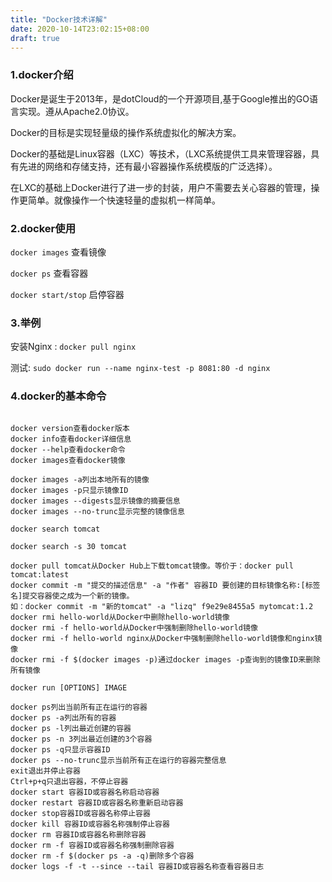 ```yaml
---
title: "Docker技术详解"
date: 2020-10-14T23:02:15+08:00
draft: true
---
```



### 1.docker介绍

Docker是诞生于2013年，是dotCloud的一个开源项目,基于Google推出的GO语言实现。遵从Apache2.0协议。

Docker的目标是实现轻量级的操作系统虚拟化的解决方案。

Docker的基础是Linux容器（LXC）等技术，（LXC系统提供工具来管理容器，具有先进的网络和存储支持，还有最小容器操作系统模版的广泛选择）。

在LXC的基础上Docker进行了进一步的封装，用户不需要去关心容器的管理，操作更简单。就像操作一个快速轻量的虚拟机一样简单。



### 2.docker使用

`docker images` 查看镜像

`docker ps` 查看容器

`docker start/stop` 启停容器



### 3.举例

安装Nginx : `docker pull nginx`

测试: `sudo docker run --name nginx-test -p 8081:80 -d nginx`

### 4.docker的基本命令

```

docker version查看docker版本
docker info查看docker详细信息
docker --help查看docker命令
docker images查看docker镜像

docker images -a列出本地所有的镜像
docker images -p只显示镜像ID
docker images --digests显示镜像的摘要信息
docker images --no-trunc显示完整的镜像信息

docker search tomcat

docker search -s 30 tomcat

docker pull tomcat从Docker Hub上下载tomcat镜像。等价于：docker pull tomcat:latest
docker commit -m "提交的描述信息" -a "作者" 容器ID 要创建的目标镜像名称:[标签名]提交容器使之成为一个新的镜像。
如：docker commit -m "新的tomcat" -a "lizq" f9e29e8455a5 mytomcat:1.2
docker rmi hello-world从Docker中删除hello-world镜像
docker rmi -f hello-world从Docker中强制删除hello-world镜像
docker rmi -f hello-world nginx从Docker中强制删除hello-world镜像和nginx镜像
docker rmi -f $(docker images -p)通过docker images -p查询到的镜像ID来删除所有镜像

docker run [OPTIONS] IMAGE

docker ps列出当前所有正在运行的容器
docker ps -a列出所有的容器
docker ps -l列出最近创建的容器
docker ps -n 3列出最近创建的3个容器
docker ps -q只显示容器ID
docker ps --no-trunc显示当前所有正在运行的容器完整信息
exit退出并停止容器
Ctrl+p+q只退出容器，不停止容器
docker start 容器ID或容器名称启动容器
docker restart 容器ID或容器名称重新启动容器
docker stop容器ID或容器名称停止容器
docker kill 容器ID或容器名称强制停止容器
docker rm 容器ID或容器名称删除容器
docker rm -f 容器ID或容器名称强制删除容器
docker rm -f $(docker ps -a -q)删除多个容器
docker logs -f -t --since --tail 容器ID或容器名称查看容器日志



```